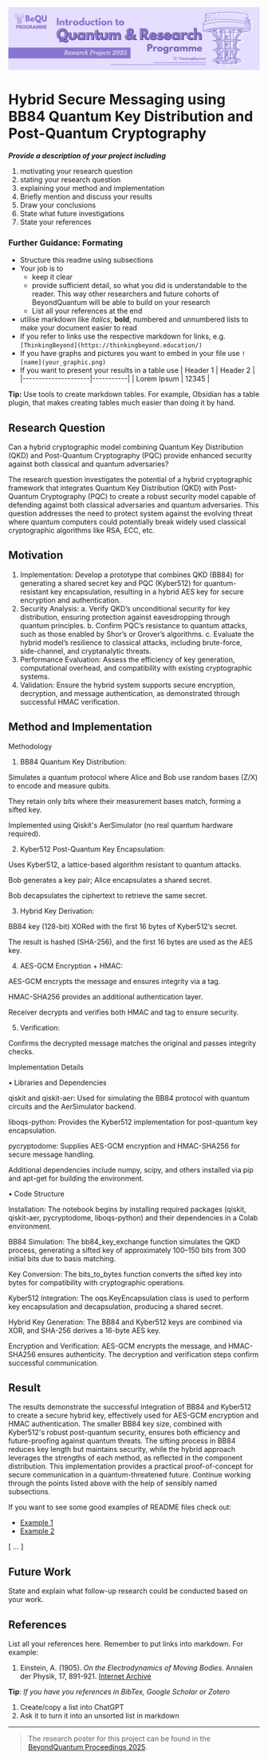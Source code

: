 ![BeyondQuantum Banner for Research Projects](../BeyondQuantum_Banner_Research_Projects_2025.png)

# Hybrid Secure Messaging using BB84 Quantum Key Distribution and Post-Quantum Cryptography


***Provide a description of your project including*** 

1. motivating your research question
2. stating your research question
3. explaining your method and implementation
4. Briefly mention and discuss your results
5. Draw your conclusions
6. State what future investigations 
7. State your references 

### Further Guidance: Formating
- Structure this readme using subsections
- Your job is to 
    - keep it clear
    - provide sufficient detail, so what you did is understandable to the reader. This way other researchers and future cohorts of BeyondQuantum will be able to build on your research
    - List all your references at the end
- utilise markdown like *italics*, **bold**, numbered and unnumbered lists to make your document easier to read
- if you refer to links use the respective markdown for links, e.g. `[ThinkingBeyond](https://thinkingbeyond.education/)`
- If you have graphs and pictures you want to embed in your file use `![name](your_graphic.png)`
- If you want to present your results in a table use
    | Header 1            | Header 2  |
    |---------------------|-----------|
    | Lorem Ipsum         | 12345     |

**Tip:** Use tools to create markdown tables. For example, Obsidian has a table plugin, that makes creating tables much easier than doing it by hand.

## Research Question

Can a hybrid cryptographic model combining Quantum Key Distribution (QKD) and Post-Quantum Cryptography (PQC) provide enhanced security against both classical and quantum adversaries?

The research question investigates the potential of a hybrid cryptographic framework that integrates Quantum Key Distribution (QKD) with Post-Quantum Cryptography (PQC) to create a robust security model capable of defending against both classical adversaries and quantum adversaries. This question addresses the need to protect system against the evolving threat where quantum computers could potentially break widely used classical cryptographic algorithms like RSA, ECC, etc.

## Motivation
1. Implementation: Develop a prototype that combines QKD (BB84) for generating a shared secret key and PQC (Kyber512) for quantum-resistant key encapsulation, resulting in a hybrid AES key for secure encryption and authentication.
2. Security Analysis: a. Verify QKD’s unconditional security for key distribution, ensuring protection against eavesdropping through quantum principles.
                      b. Confirm PQC’s resistance to quantum attacks, such as those enabled by Shor’s or Grover’s algorithms.
                      c. Evaluate the hybrid model’s resilience to classical attacks, including brute-force, side-channel, and cryptanalytic threats.
3. Performance Evaluation: Assess the efficiency of key generation, computational overhead, and compatibility with existing cryptographic systems.
4. Validation: Ensure the hybrid system supports secure encryption, decryption, and message authentication, as demonstrated through successful HMAC verification.


## Method and Implementation
Methodology


1. BB84 Quantum Key Distribution:
   
Simulates a quantum protocol where Alice and Bob use random bases (Z/X) to encode and measure qubits.

They retain only bits where their measurement bases match, forming a sifted key.

Implemented using Qiskit's AerSimulator (no real quantum hardware required).

2. Kyber512 Post-Quantum Key Encapsulation:
   
Uses Kyber512, a lattice-based algorithm resistant to quantum attacks.

Bob generates a key pair; Alice encapsulates a shared secret.

Bob decapsulates the ciphertext to retrieve the same secret.

3. Hybrid Key Derivation:
   
BB84 key (128-bit) XORed with the first 16 bytes of Kyber512’s secret.

The result is hashed (SHA-256), and the first 16 bytes are used as the AES key.

4. AES-GCM Encryption + HMAC:
   
AES-GCM encrypts the message and ensures integrity via a tag.

HMAC-SHA256 provides an additional authentication layer.

Receiver decrypts and verifies both HMAC and tag to ensure security.

5. Verification:

Confirms the decrypted message matches the original and passes integrity checks.

Implementation Details


• Libraries and Dependencies

qiskit and qiskit-aer: Used for simulating the BB84 protocol with quantum circuits and the AerSimulator backend.

liboqs-python: Provides the Kyber512 implementation for post-quantum key encapsulation.

pycryptodome: Supplies AES-GCM encryption and HMAC-SHA256 for secure message handling.

Additional dependencies include numpy, scipy, and others installed via pip and apt-get for building the environment.

• Code Structure

Installation: The notebook begins by installing required packages (qiskit, qiskit-aer, pycryptodome, liboqs-python) and their dependencies in a Colab environment.

BB84 Simulation: The bb84_key_exchange function simulates the QKD process, generating a sifted key of approximately 100–150 bits from 300 initial bits due to basis matching.

Key Conversion: The bits_to_bytes function converts the sifted key into bytes for compatibility with cryptographic operations.

Kyber512 Integration: The oqs.KeyEncapsulation class is used to perform key encapsulation and decapsulation, producing a shared secret.

Hybrid Key Generation: The BB84 and Kyber512 keys are combined via XOR, and SHA-256 derives a 16-byte AES key.

Encryption and Verification: AES-GCM encrypts the message, and HMAC-SHA256 ensures authenticity. The decryption and verification steps confirm successful communication.
  	

## Result
The results demonstrate the successful integration of BB84 and Kyber512 to create a secure hybrid key, effectively used for AES-GCM encryption and HMAC authentication. The smaller BB84 key size, combined with Kyber512's robust post-quantum security, ensures both efficiency and future-proofing against quantum threats. The sifting process in BB84 reduces key length but maintains security, while the hybrid approach leverages the strengths of each method, as reflected in the component distribution. This implementation provides a practical proof-of-concept for secure communication in a quantum-threatened future.
Continue working through the points listed above with the help of sensibly named subsections. 

If you want to see some good examples of README files check out:
- [Example 1](https://github.com/ThinkingBeyond/BeyondAI-2024/blob/main/warenya-loulia/README.md)
- [Example 2](https://github.com/ThinkingBeyond/BeyondAI-2024/blob/main/shaana-karuna/README.md)

[ ... ]

## Future Work

State and explain what follow-up research could be conducted based on your work.

## References

List all your references here. Remember to put links into markdown. For example:

1.  Einstein, A. (1905). *On the Electrodynamics of Moving Bodies*. Annalen der Physik, 17, 891-921. [Internet Archive](https://archive.org/details/einstein-1905-relativity)

**Tip**: *If you have you references in BibTex, Google Scholar or Zotero*
1. Create/copy a list into ChatGPT
2. Ask it to turn it into an unsorted list in markdown

---

> The research poster for this project can be found in the [BeyondQuantum Proceedings 2025](https://thinkingbeyond.education/beyondquantum_proceedings_2025/).

